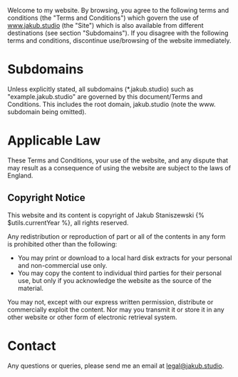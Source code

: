 Welcome to my website. By browsing, you agree to the following terms and conditions (the "Terms and Conditions") which govern the use of www.jakub.studio (the "Site") which is also available from different destinations (see section "Subdomains").
If you disagree with the following terms and conditions, discontinue use/browsing of the website immediately.

# Subdomains
Unless explicitly stated, all subdomains (*.jakub.studio) such as "example.jakub.studio" are governed by this document/Terms and Conditions. This includes the root domain, jakub.studio (note the www. subdomain being omitted).

# Applicable Law
These Terms and Conditions, your use of the website, and any dispute that may result as a consequence of using the website are subject to the laws of England.

## Copyright Notice
This website and its content is copyright of Jakub Staniszewski {% $utils.currentYear %}, all rights reserved.

Any redistribution or reproduction of part or all of the contents in any form is prohibited other than the following:
- You may print or download to a local hard disk extracts for your personal and non-commercial use only.
- You may copy the content to individual third parties for their personal use, but only if you acknowledge the website as the source of the material.

You may not, except with our express written permission, distribute or commercially exploit the content. Nor may you transmit it or store it in any other website or other form of electronic retrieval system.

# Contact
Any questions or queries, please send me an email at [legal@jakub.studio](mailto:legal@jakub.studio).